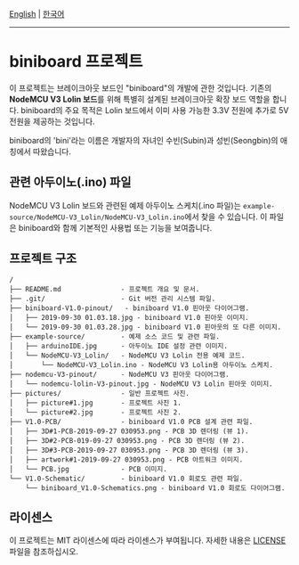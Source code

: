 [English](README.md) | [한국어](README.ko.md)

---

# biniboard 프로젝트

이 프로젝트는 브레이크아웃 보드인 "biniboard"의 개발에 관한 것입니다. 기존의 **NodeMCU V3 Lolin 보드**를 위해 특별히 설계된 브레이크아웃 확장 보드 역할을 합니다. biniboard의 주요 목적은 Lolin 보드에서 이미 사용 가능한 3.3V 전원에 추가로 5V 전원을 제공하는 것입니다.

biniboard의 'bini'라는 이름은 개발자의 자녀인 수빈(Subin)과 성빈(Seongbin)의 애칭에서 따왔습니다.

## 관련 아두이노(.ino) 파일

NodeMCU V3 Lolin 보드와 관련된 예제 아두이노 스케치(.ino 파일)는 `example-source/NodeMCU-V3_Lolin/NodeMCU-V3_Lolin.ino`에서 찾을 수 있습니다. 이 파일은 biniboard와 함께 기본적인 사용법 또는 기능을 보여줍니다.

## 프로젝트 구조

```
/
├── README.md               - 프로젝트 개요 및 문서.
├── .git/                   - Git 버전 관리 시스템 파일.
├── biniboard-V1.0-pinout/   - biniboard V1.0 핀아웃 다이어그램.
│   ├── 2019-09-30 01.03.18.jpg - biniboard V1.0 핀아웃 이미지.
│   └── 2019-09-30 01.03.28.jpg - biniboard V1.0 핀아웃의 또 다른 이미지.
├── example-source/         - 예제 소스 코드 및 관련 파일.
│   ├── arduinoIDE.jpg      - 아두이노 IDE 설정 관련 이미지.
│   └── NodeMCU-V3_Lolin/   - NodeMCU V3 Lolin 전용 예제 코드.
│       └── NodeMCU-V3_Lolin.ino - NodeMCU V3 Lolin용 아두이노 스케치.
├── nodemcu-V3-pinout/      - NodeMCU V3 핀아웃 다이어그램.
│   └── nodemcu-lolin-V3-pinout.jpg - NodeMCU V3 Lolin 핀아웃 이미지.
├── pictures/               - 일반 프로젝트 사진.
│   ├── picture#1.jpg       - 프로젝트 사진 1.
│   └── picture#2.jpg       - 프로젝트 사진 2.
├── V1.0-PCB/               - biniboard V1.0 PCB 설계 관련 파일.
│   ├── 3D#1-PCB-2019-09-27 030953.png - PCB 3D 렌더링 (뷰 1).
│   ├── 3D#2-PCB-019-09-27 030953.png - PCB 3D 렌더링 (뷰 2).
│   ├── 3D#3-PCB-2019-09-27 030953.png - PCB 3D 렌더링 (뷰 3).
│   ├── artwork#1-2019-09-27 030953.png - PCB 아트워크 이미지.
│   └── PCB.jpg             - PCB 이미지.
└── V1.0-Schematic/         - biniboard V1.0 회로도 관련 파일.
    └── biniboard_V1.0-Schematics.png - biniboard V1.0 회로도 다이어그램.
```

## 라이센스

이 프로젝트는 MIT 라이센스에 따라 라이센스가 부여됩니다. 자세한 내용은 [LICENSE](LICENSE) 파일을 참조하십시오.